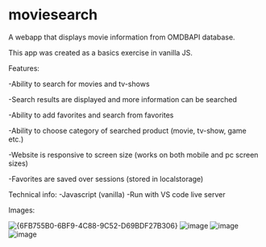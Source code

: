 # moviesearch
A webapp that displays movie information from OMDBAPI database.

This app was created as a basics exercise in vanilla JS.

Features:

-Ability to search for movies and tv-shows

-Search results are displayed and more information can be searched

-Ability to add favorites and search from favorites

-Ability to choose category of searched product (movie, tv-show, game etc.)

-Website is responsive to screen size (works on both mobile and pc screen sizes)

-Favorites are saved over sessions (stored in localstorage)

Technical info:
-Javascript (vanilla)
-Run with VS code live server

Images:

![{6FB755B0-6BF9-4C88-9C52-D69BDF27B306}](https://github.com/user-attachments/assets/dbf93878-c0e1-4157-a6cc-f6e2d3c672dd)
![image](https://github.com/user-attachments/assets/6c3a7e93-7e99-4a5f-9557-d655329a5bec)
![image](https://github.com/user-attachments/assets/3dbab972-3ac3-4a39-8826-071d56744bda)
![image](https://github.com/user-attachments/assets/7b8c15b9-774e-43cb-826c-340f83405d45)

